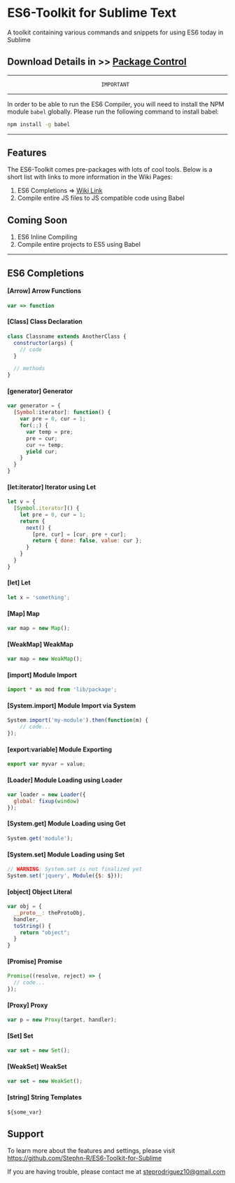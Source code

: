 # ES6-Toolkit for Sublime Text
A toolkit containing various commands and snippets for using ES6 today in Sublime

## Download Details in >> [Package Control](https://packagecontrol.io/packages/ES6-Toolkit)

----------------------------------------------------------------------------------
                                  IMPORTANT
----------------------------------------------------------------------------------

In order to be able to run the ES6 Compiler, you will need to install the NPM module
`babel` globally. Please run the following command to install babel:

```bash
npm install -g babel
```

----------------------------------------------------------------------------------

## Features

The ES6-Toolkit comes pre-packages with lots of cool tools. Below is a short list
with links to more information in the Wiki Pages:

1. ES6 Completions => [Wiki Link](https://github.com/lukehoban/es6features)
2. Compile entire JS files to JS compatible code using Babel

## Coming Soon

1. ES6 Inline Compiling
2. Compile entire projects to ES5 using Babel

-----------------------------------------------------------------------------------

ES6 Completions
---

#### [Arrow] Arrow Functions

```js
var => function
```

#### [Class] Class Declaration

```js
class Classname extends AnotherClass {
  constructor(args) {
    // code
  }

  // methods
}
```

#### [generator] Generator

```js
var generator = {
  [Symbol:iterator]: function() {
	var pre = 0, cur = 1;
	for(;;) {
	  var temp = pre;
	  pre = cur;
	  cur += temp;
	  yield cur;
	}
  }
}
```

#### [let:iterator] Iterator using Let

```js
let v = {
  [Symbol.iterator]() {
    let pre = 0, cur = 1;
    return {
	  next() {
	    [pre, cur] = [cur, pre + cur];
	    return { done: false, value: cur };
	  }
	}
  }
}
```

#### [let] Let

```js
let x = 'something';
```

#### [Map] Map

```js
var map = new Map();
```

#### [WeakMap] WeakMap

```js
var map = new WeakMap();
```

#### [import] Module Import

```js
import * as mod from 'lib/package';
```

#### [System.import] Module Import via System

```js
System.import('my-module').then(function(m) {
	// code...
});
```

#### [export:variable] Module Exporting

```js
export var myvar = value;
```

#### [Loader] Module Loading using Loader

```js
var loader = new Loader({
  global: fixup(window)
});
```

#### [System.get] Module Loading using Get

```js
System.get('module');
```

#### [System.set] Module Loading using Set

```js
// WARNING: System.set is not finalized yet
System.set('jquery', Module({$: $}));
```

#### [object] Object Literal

```js
var obj = {
  __proto__: theProtoObj,
  handler,
  toString() {
    return "object";
  }
}
```

#### [Promise] Promise

```js
Promise((resolve, reject) => {
  // code...
});
```

#### [Proxy] Proxy

```js
var p = new Proxy(target, handler);
```

#### [Set] Set

```js
var set = new Set();
```

#### [WeakSet] WeakSet

```js
var set = new WeakSet();
```

#### [string] String Templates

```js
${some_var}
```

Support
----

To learn more about the features and settings, please visit
https://github.com/Stephn-R/ES6-Toolkit-for-Sublime

If you are having trouble, please contact me at steprodriguez10@gmail.com
